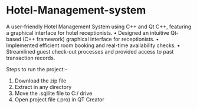 # Hotel-Management-system

A user-friendly Hotel Management System using C++ and Qt C++, featuring a graphical interface for hotel receptionists.
•	Designed an intuitive Qt-based (C++ framework) graphical interface for receptionists.
•	Implemented efficient room booking and real-time availability checks.
•	Streamlined guest check-out processes and provided access to past transaction records.

Steps to run the project:-
1. Download the zip file
2. Extract in any directory
3. Move the .sqllite file to C:/ drive
4. Open project file (.pro) in QT Creator
